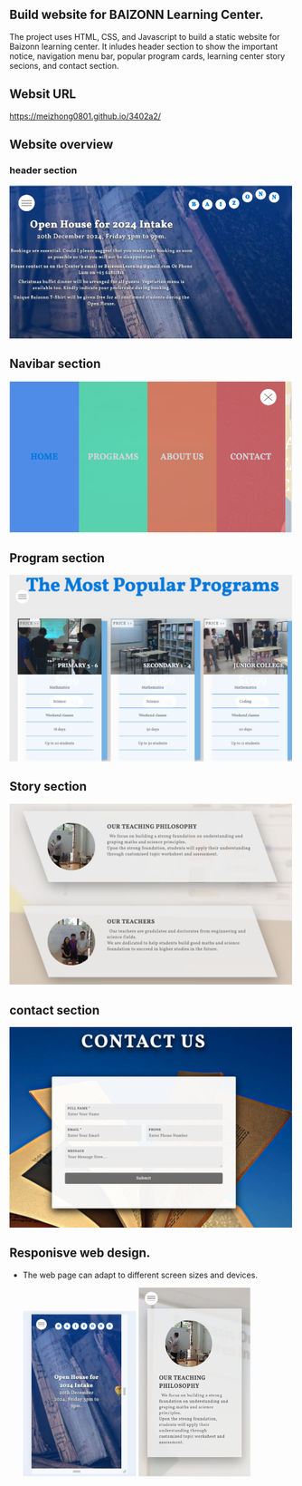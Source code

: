 ## Build website for BAIZONN Learning Center.

The project uses HTML, CSS, and Javascript to build a static website for Baizonn learning center. It inludes header section to show the important notice, navigation menu bar, popular program cards, learning center story secions, and contact section.

## Websit URL

https://meizhong0801.github.io/3402a2/

## Website overview

### header section

<img src="doc_imgs/header.png" width=500>

## Navibar section

<img src="doc_imgs/nav.png" width=500>

## Program section

<img src="doc_imgs/program.png" width=500>

## Story section

<img src="doc_imgs/story.png" width=500>

## contact section

<img src="doc_imgs/contact.png" width=500>

## Responisve web design.

- The web page can adapt to different screen sizes and devices.

  <img src="doc_imgs/image.png" width=200>

  <img src="doc_imgs/image-1.png" width=200>
